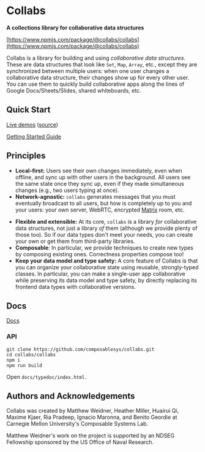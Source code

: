 # Collabs

**A collections library for collaborative data structures**

[https://www.npmjs.com/package/@collabs/collabs](https://www.npmjs.com/package/@collabs/collabs)

Collabs is a library for building and using _collaborative data structures_. These are data structures that look like `Set`, `Map`, `Array`, etc., except they are synchronized between multiple users: when one user changes a collaborative data structure, their changes show up for every other user. You can use them to quickly build collaborative apps along the lines of Google Docs/Sheets/Slides, shared whiteboards, etc.

## Quick Start

[Live demos](https://compoventuals-tests.herokuapp.com/) ([source](https://github.com/composablesys/collabs/tree/master/demos))

[Getting Started Guide](https://github.com/composablesys/collabs/tree/master/collabs/docs/getting_started_guide.md)

## Principles

- **Local-first:** Users see their own changes immediately, even when offline, and sync up with other users in the background. All users see the same state once they sync up, even if they made simultaneous changes (e.g., two users typing at once).
- **Network-agnostic:** `collabs` generates messages that you must eventually broadcast to all users, but how is completely up to you and your users: your own server, WebRTC, encrypted [Matrix](matrix.org) room, etc.
<!-- TODO: link to zero-hosting deployment options (use someone else's); links to docs on each option. Networks page with all options? -->
- **Flexible and extensible:** At its core, `collabs` is a library _for_ collaborative data structures, not just a library _of_ them (although we provide plenty of those too). So if our data types don't meet your needs, you can create your own or get them from third-party libraries.
- **Composable**: In particular, we provide techniques to create new types by composing existing ones. Correctness properties compose too!
- **Keep your data model and type safety:** A core feature of Collabs is that you can organize your collaborative state using reusable, strongly-typed classes. In particular, you can make a single-user app collaborative while preserving its data model and type safety, by directly replacing its frontend data types with collaborative versions.

## Docs

[Docs](https://github.com/composablesys/collabs/tree/master/collabs/docs/index.md)

### API

```
git clone https://github.com/composablesys/collabs.git
cd collabs/collabs
npm i
npm run build
```

Open `docs/typedoc/index.html.`

## Authors and Acknowledgements

Collabs was created by Matthew Weidner, Heather Miller, Huairui Qi, Maxime Kjaer, Ria Pradeep, Ignacio Maronna, and Benito Geordie at Carnegie Mellon University's Composable Systems Lab.

Matthew Weidner's work on the project is supported by an NDSEG Fellowship sponsored by the US Office of Naval Research.
